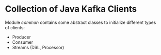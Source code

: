 # Collection of Java Kafka Clients 

 Module *common* contains some abstract classes to initialize different types of clients:  
 - Producer   
 - Consumer  
 - Streams (DSL, Processor) 
 
